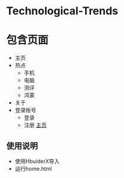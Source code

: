 # Technological-Trends
# 包含页面
- 主页
- 热点
    - 手机
    - 电脑
    - 测评
    - 鸿蒙
- 关于
- 登录账号
    - 登录
    - 注册 
[主页](https://gitee.com/hua-liY/technological-trends/blob/master/%E5%B1%95%E7%A4%BA/001.png)
## 使用说明
- 使用HbuiderX导入
- 运行home.html